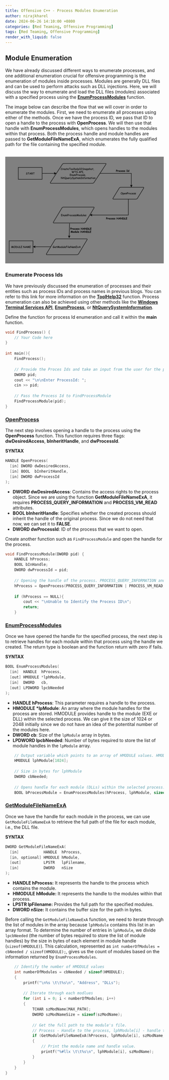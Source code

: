 ```yaml
---
title: Offensive C++ - Process Modules Enumeration
author: nirajkharel
date: 2024-06-26 14:10:00 +0800
categories: [Red Teaming, Offensive Programming]
tags: [Red Teaming, Offensive Programming]
render_with_liquid: false
---
```



## Module Enumeration
We have already discussed different ways to enumerate processes, and one additional enumeration crucial for offensive programming is the enumeration of modules inside processes. Modules are generally DLL files and can be used to perform attacks such as DLL injections. Here, we will discuss the way to enumerate and load the DLL files (modules) associated with a specified process using the **[EnumProcessModules](https://learn.microsoft.com/en-us/windows/win32/api/psapi/nf-psapi-enumprocessmodules)** function.

The image below can describe the flow that we will cover in order to enumerate the modules. First, we need to enumerate all processes using either of the methods. Once we have the process ID, we pass that ID to open a handle to the process with **OpenProcess**. We will then use that handle with **EnumProcessModules**, which opens handles to the modules within that process. Both the process handle and module handles are passed to **GetModuleFileNameExA**, which enumerates the fully qualified path for the file containing the specified module.


<br>
<img alt="" class="bf jp jq dj" loading="lazy" role="presentation" src="https://raw.githubusercontent.com/nirajkharel/nirajkharel.github.io/master/assets/img/images/process-enum-5.png">

### Enumerate Process Ids
We have previously discussed the enumeration of processes and their entities such as process IDs and process names in previous blogs. You can refer to this link for more information on the **[ToolHelp32](https://nirajkharel.com.np/posts/process-enumeration-toolhelp32/)** function. Process enumeration can also be achieved using other methods like the **[Windows Terminal Services API](https://nirajkharel.com.np/posts/process-enumeration-windows-terminal-services/)**, **[EnumProcess](https://nirajkharel.com.np/posts/process-enumeration-enum-process/)**, or **[NtQuerySystemInformation](https://nirajkharel.com.np/posts/process-enumeration-ntqueryinformation/)**.

Define the function for process Id enumeration and call it within the **main** function.
```c++
void FindProcess() {
    // Your Code here
}

int main(){
    FindProcess();

    // Provide the Proces Ids and take an input from the user for the process they want to enumerate the modules for.
    DWORD pid;
    cout << "\n\nEnter ProcessId: ";
    cin >> pid;
    
    // Pass the Process Id to FindProcessModule
    FindProcessModule(pid);
}
```
### [OpenProcess](https://learn.microsoft.com/en-us/windows/win32/api/processthreadsapi/nf-processthreadsapi-openprocess)
The next step involves opening a handle to the process using the **OpenProcess** function. This function requires three flags: **dwDesiredAccess**, **bInheritHandle**, and **dwProcessId**.


**SYNTAX**
```c++
HANDLE OpenProcess(
  [in] DWORD dwDesiredAccess,
  [in] BOOL  bInheritHandle,
  [in] DWORD dwProcessId
);
```
- **DWORD dwDesiredAccess**: Contains the access rights to the process object. Since we are using the function **GetModuleFileNameExA**, it requires **PROCESS_QUERY_INFORMATION** and **PROCESS_VM_READ** attributes.
- **BOOL bInheritHandle**: Specifies whether the created process should inherit the handle of the original process. Since we do not need that now, we can set it to **FALSE**.
- **DWORD dwProcessId**: ID of the process that we want to open.

Create another function such as `FindProcessModule` and open the handle for the process.

```c++
void FindProcessModule(DWORD pid) {
    HANDLE hProcess;
    BOOL bInHandle;
    DWORD dwProcessId = pid;

    // Opening the handle of the process. PROCESS_QUERY_INFORMATION and PROCESS_VM_READ is needed for GetModuleFileNameEx function
    hProcess = OpenProcess(PROCESS_QUERY_INFORMATION | PROCESS_VM_READ, FALSE, dwProcessId);

    if (hProcess == NULL){
        cout << "\nUnable to Identify the Process ID\n";
        return;
    }
```
### [EnumProcessModules](https://learn.microsoft.com/en-us/windows/win32/api/psapi/nf-psapi-enumprocessmodules)
Once we have opened the handle for the specified process, the next step is to retrieve handles for each module within that process using the handle we created. The return type is boolean and the function return with zero if fails.

**SYNTAX**
```c++
BOOL EnumProcessModules(
  [in]  HANDLE  hProcess,
  [out] HMODULE *lphModule,
  [in]  DWORD   cb,
  [out] LPDWORD lpcbNeeded
);
```
- **HANDLE hProcess**: This parameter requires a handle to the process.
- **HMODULE \*lpModule**: An array where the module handles for the process are stored.  HMODULE provides handle to the module (EXE or DLL) within the selected process. We can give it the size of 1024 or 2048 initially since we do not have an idea of the potentital number of the  modules here.
- **DWORD cb**: Size of the `lpModule` array in bytes.
- **LPDWORD lpcbNeeded**: Number of bytes required to store the list of module handles in the `lpModule` array.

```c++
    // Output variable which points to an array of HMODULE values. HMODULE provides handle to the module (EXE or DLL) within the selected process.
    HMODULE lphModule[1024];

    // Size in bytes for lphModule
    DWORD cbNeeded;

    // Opens handle for each module (DLLs) within the selected process.
    BOOL bProcessModule = EnumProcessModules(hProcess, lphModule, sizeof(lphModule), &cbNeeded);
```

### [GetModuleFileNameExA](https://learn.microsoft.com/en-us/windows/win32/api/psapi/nf-psapi-getmodulefilenameexa)
Once we have the handle for each module in the process, we can use `GetModuleFileNameExA` to retrieve the full path of the file for each module, i.e., the DLL file. 

**SYNTAX**
```c++
DWORD GetModuleFileNameExA(
  [in]           HANDLE  hProcess,
  [in, optional] HMODULE hModule,
  [out]          LPSTR   lpFilename,
  [in]           DWORD   nSize
);
```

- **HANDLE hProcess:** It represents the handle to the process which contains the module.
- **HMODULE hModule:** It represents the handle to the modules within that process.
- **LPSTR lpFilename:** Provides the full path for the specified modules.
- **DWORD nSize:** It contains the buffer size for the path in bytes.

Before calling the `GetModuleFileNameExA` function, we need to iterate through the list of modules in the array because `lphModule` contains this list in an array format. To determine the number of entries in `lphModule`, we divide `lpcbNeeded` (the number of bytes required to store the list of module handles) by the size in bytes of each element in module handle (`sizeof(HMODULE)`). This calculation, represented as `int numberOfModules = cbNeeded / sizeof(HMODULE);`, gives us the count of modules based on the information returned by `EnumProcessModules`.


```c++
    // Identify the number of HMODULE values
    int numberOfModules = cbNeeded / sizeof(HMODULE);
    {
        printf("\n%s \t\t%s\n", "Address", "DLLs");

        // Iterate through each modlues
        for (int i = 0; i < numberOfModules; i++)
        {
            TCHAR szModName[MAX_PATH];
            DWORD szModNameSize = sizeof(szModName);

            // Get the full path to the module's file.
            // Process - Handle to the process, lphModule[i] - handle to the module, szModName - Filename (Output) that means it provides DLL, szModNameSize - size of the buffer
            if (GetModuleFileNameExA(hProcess, lphModule[i], szModName,szModNameSize))
            {
                // Print the module name and handle value.
                printf("%#llx \t\t%s\n", lphModule[i], szModName);
            }
        }
    }
}
```

<br>
<img alt="" class="bf jp jq dj" loading="lazy" role="presentation" src="https://raw.githubusercontent.com/nirajkharel/nirajkharel.github.io/master/assets/img/images/process-enum-5.gif">